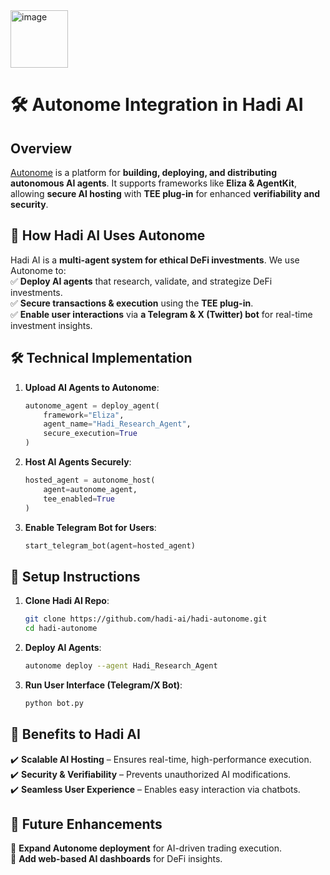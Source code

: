 <img width="92" alt="image" src="https://github.com/user-attachments/assets/185cbfa9-c21c-4c9d-9023-9fd069c7d022" />


# 🛠️ Autonome Integration in Hadi AI

## Overview
[Autonome](https://autonome.io/) is a platform for **building, deploying, and distributing autonomous AI agents**. It supports frameworks like **Eliza & AgentKit**, allowing **secure AI hosting** with **TEE plug-in** for enhanced **verifiability and security**.

## 🚀 How Hadi AI Uses Autonome
Hadi AI is a **multi-agent system for ethical DeFi investments**. We use Autonome to:  
✅ **Deploy AI agents** that research, validate, and strategize DeFi investments.  
✅ **Secure transactions & execution** using the **TEE plug-in**.  
✅ **Enable user interactions** via **a Telegram & X (Twitter) bot** for real-time investment insights.

## 🛠️ Technical Implementation
1. **Upload AI Agents to Autonome**:
    ```python
    autonome_agent = deploy_agent(
        framework="Eliza",
        agent_name="Hadi_Research_Agent",
        secure_execution=True
    )
    ```

2. **Host AI Agents Securely**:
    ```python
    hosted_agent = autonome_host(
        agent=autonome_agent,
        tee_enabled=True
    )
    ```

3. **Enable Telegram Bot for Users**:
    ```python
    start_telegram_bot(agent=hosted_agent)
    ```

## 🔧 Setup Instructions
1. **Clone Hadi AI Repo**:
    ```bash
    git clone https://github.com/hadi-ai/hadi-autonome.git
    cd hadi-autonome
    ```

2. **Deploy AI Agents**:
    ```bash
    autonome deploy --agent Hadi_Research_Agent
    ```

3. **Run User Interface (Telegram/X Bot)**:
    ```bash
    python bot.py
    ```

## 🔹 Benefits to Hadi AI
✔️ **Scalable AI Hosting** – Ensures real-time, high-performance execution.  
✔️ **Security & Verifiability** – Prevents unauthorized AI modifications.  
✔️ **Seamless User Experience** – Enables easy interaction via chatbots.  

## 🔮 Future Enhancements
🚀 **Expand Autonome deployment** for AI-driven trading execution.  
🚀 **Add web-based AI dashboards** for DeFi insights.  
